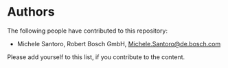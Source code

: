 # Authors

The following people have contributed to this repository:

* Michele Santoro, Robert Bosch GmbH, Michele.Santoro@de.bosch.com

Please add yourself to this list, if you contribute to the content.